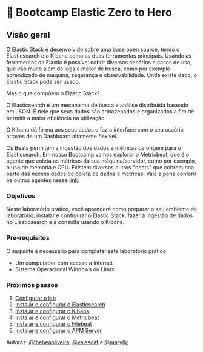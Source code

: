 <a name="HOLTitle"></a>

# 🚀 Bootcamp Elastic Zero to Hero

<a name="Overview"></a>

## Visão geral ##
O Elastic Stack é desenvolvido sobre uma base open source, tendo o Elasticsearch e o Kibana como as duas ferramentas principais.
Usando as ferramentas da Elastic é possível cobrir diversos cenários e casos de uso, que vão muito além de logs e motor de busca, como por exemplo aprendizado de máquina, segurança e observabilidade. Onde existe dado, o Elastic Stack pode ser usado.

Mas o que compõem o Elastic Stack?

O Elasticsearch é um mecanismo de busca e análise distribuída baseado em JSON. É nele que seus dados são armazenados e organizados a fim de permitir a maior eficiência na utilização.

O Kibana dá forma aos seus dados e faz a interface com o seu usuário através de um Dashboard altamente flexível.

Os Beats permitem a ingestão dos dados e métricas da origem para o Elasticsearch. Em nosso Bootcamp vamos explorar o Metricbeat, que é o agente que coleta as métricas da sua máquina/servidor, como por exemplo, o uso de memória e CPU. Existem diversos outros "beats" que cobrem boa parte das necessidades de coleta de dados e métricas. Vale a pena conferir os outros agentes nesse <a href="https://www.elastic.co/pt/products/beats">link</a>.

<a name="Objectives"></a>

### Objetivos ###

Neste laboratório prático, você aprenderá como preparar o seu ambiente de laboratório, instalar e configurar o Elastic Stack, fazer a ingestão de dados no Elasticsearch e a consulta usando o Kibana.

<a name="Prerequisites"></a>

### Pré-requisitos ###

O seguinte é necessário para completar este laboratório prático

- Um computador com acesso a internet
- Sistema Operacional Windows ou Linux

<a name="Exercises"></a>

### Próximos passos ###

1. [Configurar o lab](https://github.com/sysadminas/elastic-zero-to-hero/blob/master/lab/create-lab.md)
2. [Instalar e configurar o Elasticsearch](https://github.com/sysadminas/elastic-zero-to-hero/blob/master/lab/elasticsearch.md)
3. [Instalar e configurar o Kibana](https://github.com/sysadminas/elastic-zero-to-hero/blob/master/lab/kibana.md)
4. [Instalar e configurar o Metricbeat](https://github.com/sysadminas/elastic-zero-to-hero/blob/master/lab/metricbeat.md)
5. [Instalar e configurar o Filebeat](https://github.com/sysadminas/elastic-zero-to-hero/blob/master/lab/filebeat.md)
6. [Instalar e configurar o APM Server](https://github.com/sysadminas/elastic-zero-to-hero/blob/master/lab/apm.md)

Autoras: [@thebeaoliveira](https://github.com/thebeaoliveira), [@valescaf](https://github.com/valescaf) e [@marylly](https://github.com/marylly)
